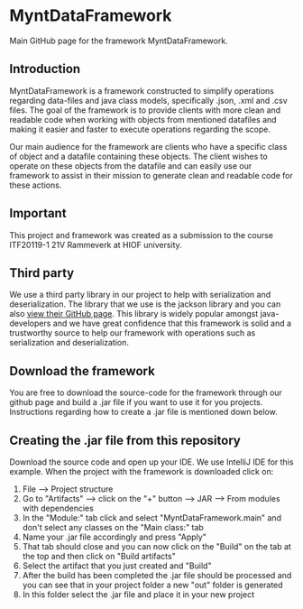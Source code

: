 # MyntDataFramework

Main GitHub page for the framework MyntDataFramework.

## Introduction
MyntDataFramework is a framework constructed to simplify operations regarding data-files and java class models, specifically .json, .xml and .csv files. The goal of the framework is to provide clients with more clean and readable code when working with objects from mentioned datafiles and making it easier and faster to execute operations regarding the scope.

Our main audience for the framework are clients who have a specific class of object and a datafile containing these objects. The client wishes to operate on these objects from the datafile and can easily use our framework to assist in their mission to generate clean and readable code for these actions.

## Important
This project and framework was created as a submission to the course ITF20119-1 21V Rammeverk at HIOF university.

## Third party
We use a third party library in our project to help with serialization and deserialization. The library that we use is the jackson library and you can also [view their GitHub page](https://github.com/FasterXML/jackson "Main portal of Jackson library in GitHub"). This library is widely popular amongst java-developers and we have great confidence that this framework is solid and a trustworthy source to help our framework with operations such as serialization and deserialization.

## Download the framework
You are free to download the source-code for the framework through our github page and build a .jar file if you want to use it for you projects. Instructions regarding how to create a .jar file is mentioned down below.

## Creating the .jar file from this repository
Download the source code and open up your IDE. We use IntelliJ IDE for this example.
When the project with the framework is downloaded click on:
  1. File --> Project structure
  2. Go to "Artifacts" --> click on the "+" button --> JAR --> From modules with dependencies
  3. In the "Module:" tab click and select "MyntDataFramework.main" and don't select any classes on the "Main class:" tab
  4. Name your .jar file accordingly and press "Apply"
  5. That tab should close and you can now click on the "Build" on the tab at the top and then click on "Build artifacts"
  6. Select the artifact that you just created and "Build"
  7. After the build has been completed the .jar file should be processed and you can see that in your project folder a new "out" folder is generated
  8. In this folder select the .jar file and place it in your new project
